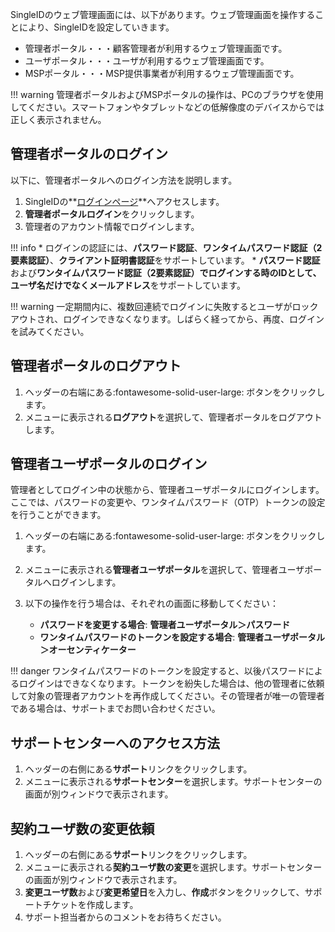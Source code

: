 SingleIDのウェブ管理画面には、以下があります。ウェブ管理画面を操作することにより、SingleIDを設定していきます。

* 管理者ポータル・・・顧客管理者が利用するウェブ管理画面です。
* ユーザポータル・・・ユーザが利用するウェブ管理画面です。
* MSPポータル・・・MSP提供事業者が利用するウェブ管理画面です。

!!! warning
    管理者ポータルおよびMSPポータルの操作は、PCのブラウザを使用してください。スマートフォンやタブレットなどの低解像度のデバイスからでは正しく表示されません。

## 管理者ポータルのログイン
以下に、管理者ポータルへのログイン方法を説明します。

1. SingleIDの**[ログインページ](https://login.singleid.jp/)**へアクセスします。
2. **管理者ポータルログイン**をクリックします。
3. 管理者のアカウント情報でログインします。

!!! info
    * ログインの認証には、**パスワード認証**、**ワンタイムパスワード認証（2要素認証）**、**クライアント証明書認証**をサポートしています。
    * **パスワード認証**および**ワンタイムパスワード認証（2要素認証）**でログインする時のIDとして、**ユーザ名**だけでなく**メールアドレス**をサポートしています。

!!! warning
    一定期間内に、複数回連続でログインに失敗するとユーザがロックアウトされ、ログインできなくなります。しばらく経ってから、再度、ログインを試みてください。

## 管理者ポータルのログアウト
1. ヘッダーの右端にある:fontawesome-solid-user-large: ボタンをクリックします。
2. メニューに表示される**ログアウト**を選択して、管理者ポータルをログアウトします。

## 管理者ユーザポータルのログイン
管理者としてログイン中の状態から、管理者ユーザポータルにログインします。ここでは、パスワードの変更や、ワンタイムパスワード（OTP）トークンの設定を行うことができます。

1. ヘッダーの右端にある:fontawesome-solid-user-large: ボタンをクリックします。
2. メニューに表示される**管理者ユーザポータル**を選択して、管理者ユーザポータルへログインします。
3. 以下の操作を行う場合は、それぞれの画面に移動してください：

   * **パスワードを変更する場合**: **管理者ユーザポータル＞パスワード**
   * **ワンタイムパスワードのトークンを設定する場合**: **管理者ユーザポータル＞オーセンティケーター**

!!! danger
    ワンタイムパスワードのトークンを設定すると、以後パスワードによるログインはできなくなります。トークンを紛失した場合は、他の管理者に依頼して対象の管理者アカウントを再作成してください。その管理者が唯一の管理者である場合は、サポートまでお問い合わせください。

## サポートセンターへのアクセス方法
1. ヘッダーの右側にある**サポート**リンクをクリックします。
2. メニューに表示される**サポートセンター**を選択します。サポートセンターの画面が別ウィンドウで表示されます。

## 契約ユーザ数の変更依頼
1. ヘッダーの右側にある**サポート**リンクをクリックします。
2. メニューに表示される**契約ユーザ数の変更**を選択します。サポートセンターの画面が別ウィンドウで表示されます。
3. **変更ユーザ数**および**変更希望日**を入力し、**作成**ボタンをクリックして、サポートチケットを作成します。
4. サポート担当者からのコメントをお待ちください。
